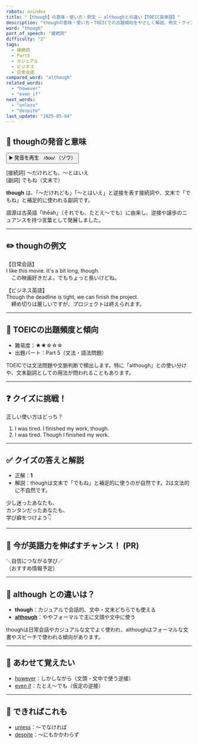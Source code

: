 ```yaml
---
robots: noindex
title: "【though】の意味・使い方・例文 ― althoughとの違い【TOEIC英単語】"
description: "thoughの意味・使い方・TOEICでの出題傾向をやさしく解説。例文・クイズ付きでalthoughとの違いもわかりやすく学べます。"
word: "though"
part_of_speech: "接続詞"
difficulty: "2"
tags:
  - 接続詞
  - Part5
  - カジュアル
  - ビジネス
  - 日常会話
compared_word: "although"
related_words:
  - "however"
  - "even_if"
next_words:
  - "unless"
  - "despite"
last_update: "2025-05-04"
---
```


## 🔰 thoughの発音と意味

<button class="play-audio" onclick="playTTS('though')">
  <span class="play-audio-main">
    ▶️ 発音を再生　/ðoʊ/
  </span>
  <span class="play-audio-sub">
    （ゾウ）
  </span>
</button>

[接続詞] ～だけれども、～とはいえ  
[副詞] でもね（文末で）

**though** は、「～だけれども」「～とはいえ」と逆接を表す接続詞や、文末で「でもね」と補足的に使われる副詞です。

語源は古英語「thēah」（それでも、たとえ～でも）に由来し、逆接や譲歩のニュアンスを持つ言葉として発展しました。

---

## ✏️ thoughの例文

【日常会話】  
I like this movie. It's a bit long, though.  
　この映画好きだよ。でもちょっと長いけどね。

【ビジネス英語】  
Though the deadline is tight, we can finish the project.  
　締め切りは厳しいですが、プロジェクトは終えられます。

---

## 🎯 TOEICの出題頻度と傾向

- 難易度：★★☆☆☆
- 出題パート：Part 5（文法・語法問題）

TOEICでは文法問題や文脈判断で頻出します。特に「although」との使い分けや、文末副詞としての用法が問われることもあります。

---

## ❓ クイズに挑戦！

正しい使い方はどっち？

1. I was tired. I finished my work, though.  
2. I was tired. Though I finished my work.

---

## ✅ クイズの答えと解説

- 正解：**1**
- 解説：thoughは文末で「でもね」と補足的に使うのが自然です。2は文法的に不自然です。

少し迷ったあなたも、  
カンタンだったあなたも、  
学び癖をつけよう👇️

---

## 🚀 今が英語力を伸ばすチャンス！ (PR)

<div class="info-center">
＼自信につながる学び／<br>  
（おすすめ情報予定）
</div>

---

## 🤔  although との違いは？

- **though**：カジュアルで会話的、文中・文末どちらでも使える
- **[although](/although)**：ややフォーマルで主に文頭や文中に使う

thoughは日常会話やカジュアルな文でよく使われ、althoughはフォーマルな文書やスピーチで使われる傾向があります。

---

## 🧩 あわせて覚えたい

- [however](/however)：しかしながら（文頭・文中で使う逆接）
- [even if](/even_if)：たとえ～でも（仮定の逆接）

---

## 📖 できればこれも

- [unless](/unless)：～でなければ
- [despite](/despite)：～にもかかわらず

<!-- cvid: aid28_bid18 -->

